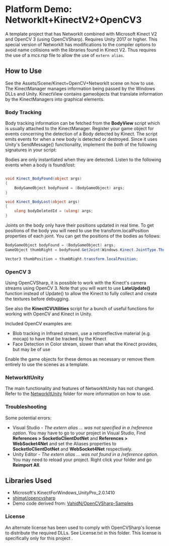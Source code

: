 # Platform Demo: NetworkIt+KinectV2+OpenCV3

A template project that has NetworkIt combined with Microsoft Kinect V2 and OpenCV 3 (using OpenCVSharp). Requires Unity 2017 or higher.
This special version of NetworkIt has modifications to the compiler options to avoid name collisions with the libraries found in Kinect V2. Thus requires the use of a *mcs.rsp* file to allow the use of ```extern alias```. 

## How to Use
See the Assets/Scene/Kinect+OpenCV+NetworkIt scene on how to use. The KinectManager manages information being passed by the Windows DLLs and Unity. KinectView contains gameobjects that translate information by the KinectManagers into graphical elements.

### Body Tracking
Body tracking information can be fetched from the **BodyView** script which is usually attached to the KinectManager. Register your game object for events concerning the detection of a  Body detected by Kinect. The script emits events for when a new body is detected or destroyed. Since it uses Unity's SendMessage() functionality, implement the *both* of the following signatures in your script:

Bodies are only instantiated when they are detected. Listen to the following events when a body is found/lost:
```C#

void Kinect_BodyFound(object args)
{
	BodyGameObject bodyFound = (BodyGameObject) args;
}

void Kinect_BodyLost(object args)
{
	ulong bodyDeletedId = (ulong) args;
}
```

Joints on the body only have their positions updated in real time. To get positions of the body you will need to use the transform.localPosition properties of each joint. You can get the positions of the bodies as follows:

```C#
BodyGameObject bodyFound = (BodyGameObject) args;
GameObject thumbRight = bodyFound.GetJoint(Windows.Kinect.JointType.ThumbRight);

Vector3 thumbPosition = thumbRight.transform.localPosition;
```

### OpenCV 3
Using OpenCVSharp, it is possible to work with the Kinect's camera streams using OpenCV 3. Note that you will want to use **LateUpdate()** function instead of Update() to allow the Kinect to fully collect and create the textures before debugging. 

See also the **KinectCVUtilities** script for a bunch of useful functions for working with OpenCV and Kinect in Unity. 

Included OpenCV examples are:
* Blob tracking in Infrared stream, use a retroreflective material (e.g. mocap) to have that be tracked by the Kinect
* Face Detection in Color stream, slower than what the Kinect provides, but may be of use

Enable the game objects for these demos as necessary or remove them entirely to use the scenes as a template.

### NetworkItUnity
The main functionality and features of NetworkItUnity has not changed. Refer to the [NetworkItUnity](https://github.com/kevinta893/NetworkIt/tree/master/NetworkItUnity) folder for more information on how to use.


### Troubleshooting

Some potential errors:
* Visual Studio - *The extern alias ... was not specified in a /reference option*. You may have to go to your project in Visual Studio, Find **References > SocketIoClientDotNet** and **References > WebSocket4Net** and set the Aliases properties to **SocketIoClientDotNet** and **WebSocket4Net** respectively. 
* Unity Editor - *The extern alias ... was not found in a /reference option*. You may need to reload your project. Right click your folder and go **Reimport All**.





## Libraries Used
* Microsoft's KinectForWindows_UnityPro_2.0.1410
* [shimat/opencvsharp](https://github.com/shimat/opencvsharp)
* Demo code derived from: [VahidN/OpenCVSharp-Samples](https://github.com/VahidN/OpenCVSharp-Samples)

### License
An alternate license has been used to comply with OpenCVSharp's license to distribute the required DLLs. See License.txt in this folder. This license is specifically only for this project .
